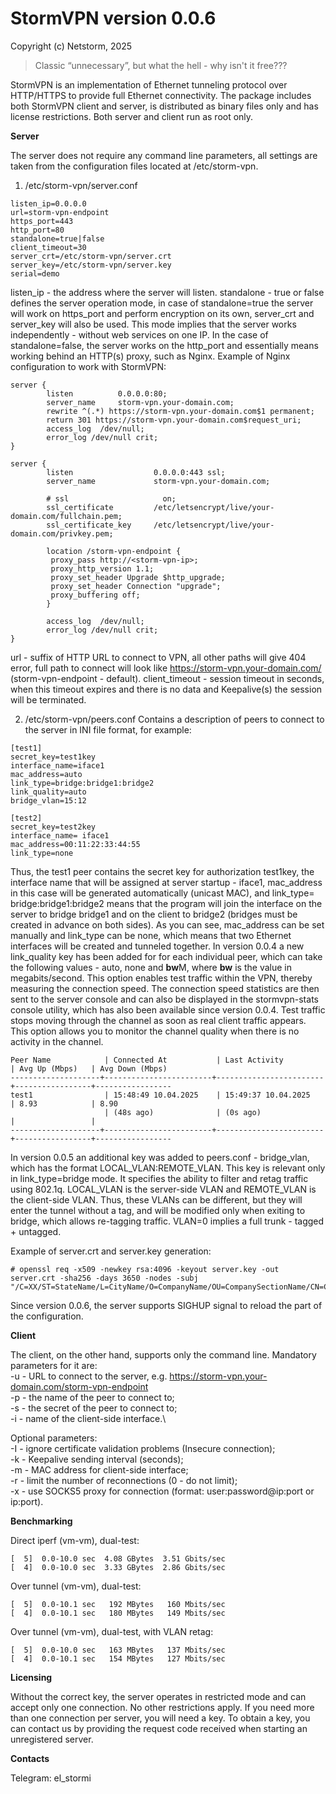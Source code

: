 StormVPN version 0.0.6
============================
Copyright (c) Netstorm, 2025

> Classic “unnecessary”, but what the hell - why isn't it free???

StormVPN is an implementation of Ethernet tunneling protocol over HTTP/HTTPS to provide full Ethernet connectivity. The package includes both StormVPN client and server, is distributed as binary files only and has license restrictions. Both server and client run as root only.

**Server**

The server does not require any command line parameters, all settings are taken from the configuration files located at /etc/storm-vpn.

1) /etc/storm-vpn/server.conf
```
listen_ip=0.0.0.0
url=storm-vpn-endpoint
https_port=443
http_port=80
standalone=true|false
client_timeout=30
server_crt=/etc/storm-vpn/server.crt
server_key=/etc/storm-vpn/server.key
serial=demo
```

listen_ip - the address where the server will listen. standalone - true or false defines the server operation mode, in case of standalone=true the server will work on https_port and perform encryption on its own, server_crt and server_key will also be used. This mode implies that the server works independently - without web services on one IP. In the case of standalone=false, the server works on the http_port and essentially means working behind an HTTP(s) proxy, such as Nginx. Example of Nginx configuration to work with StormVPN:

```
server {
        listen          0.0.0.0:80;
        server_name     storm-vpn.your-domain.com;
        rewrite ^(.*) https://storm-vpn.your-domain.com$1 permanent;
        return 301 https://storm-vpn.your-domain.com$request_uri;
        access_log  /dev/null;
        error_log /dev/null crit;
}

server {
        listen                  0.0.0.0:443 ssl;
        server_name             storm-vpn.your-domain.com;

        # ssl                     on;
        ssl_certificate         /etc/letsencrypt/live/your-domain.com/fullchain.pem;
        ssl_certificate_key     /etc/letsencrypt/live/your-domain.com/privkey.pem;

        location /storm-vpn-endpoint {
         proxy_pass http://<storm-vpn-ip>;
         proxy_http_version 1.1;
         proxy_set_header Upgrade $http_upgrade;
         proxy_set_header Connection "upgrade";
         proxy_buffering off;
        }

        access_log  /dev/null;
        error_log /dev/null crit;
}
```

url - suffix of HTTP URL to connect to VPN, all other paths will give 404 error, full path to connect will look like https://storm-vpn.your-domain.com/<url> (storm-vpn-endpoint - default). client_timeout - session timeout in seconds, when this timeout expires and there is no data and Keepalive(s) the session will be terminated.

2) /etc/storm-vpn/peers.conf
Contains a description of peers to connect to the server in INI file format, for example:
```
[test1]
secret_key=test1key
interface_name=iface1
mac_address=auto
link_type=bridge:bridge1:bridge2
link_quality=auto
bridge_vlan=15:12

[test2]
secret_key=test2key
interface_name= iface1
mac_address=00:11:22:33:44:55
link_type=none 
```

Thus, the test1 peer contains the secret key for authorization test1key, the interface name that will be assigned at server startup - iface1, mac_address in this case will be generated automatically (unicast MAC), and link_type= bridge:bridge1:bridge2 means that the program will join the interface on the server to bridge bridge1 and on the client to bridge2 (bridges must be created in advance on both sides). As you can see, mac_address can be set manually and link_type can be none, which means that two Ethernet interfaces will be created and tunneled together.
In version 0.0.4 a new link_quality key has been added for for each individual peer, which can take the following values - auto, none and **bw**M, where **bw** is the value in megabits/second. This option enables test traffic within the VPN, thereby measuring the connection speed. The connection speed statistics are then sent to the server console and can also be displayed in the stormvpn-stats console utility, which has also been available since version 0.0.4. Test traffic stops moving through the channel as soon as real client traffic appears. This option allows you to monitor the channel quality when there is no activity in the channel.

```
Peer Name            | Connected At           | Last Activity          | Avg Up (Mbps)   | Avg Down (Mbps)
--------------------+------------------------+------------------------+-----------------+-----------------
test1                | 15:48:49 10.04.2025    | 15:49:37 10.04.2025    | 8.93            | 8.90           
                     | (48s ago)              | (0s ago)               |                 |                
--------------------+------------------------+------------------------+-----------------+-----------------
```

In version 0.0.5 an additional key was added to peers.conf - bridge_vlan, which has the format LOCAL_VLAN:REMOTE_VLAN. This key is relevant only in link_type=bridge mode. It specifies the ability to filter and retag traffic using 802.1q. LOCAL_VLAN is the server-side VLAN and REMOTE_VLAN is the client-side VLAN. Thus, these VLANs can be different, but they will enter the tunnel without a tag, and will be modified only when exiting to bridge, which allows re-tagging traffic. VLAN=0 implies a full trunk - tagged + untagged.

Example of server.crt and server.key generation:
```
# openssl req -x509 -newkey rsa:4096 -keyout server.key -out server.crt -sha256 -days 3650 -nodes -subj "/C=XX/ST=StateName/L=CityName/O=CompanyName/OU=CompanySectionName/CN=CommonNameOrHostname"
```

Since version 0.0.6, the server supports SIGHUP signal to reload the part of the configuration.

**Client**

The client, on the other hand, supports only the command line. Mandatory parameters for it are:\
-u - URL to connect to the server, e.g. https://storm-vpn.your-domain.com/storm-vpn-endpoint \
-p - the name of the peer to connect to;\
-s - the secret of the peer to connect to;\
-i - name of the client-side interface.\

Optional parameters:\
-I - ignore certificate validation problems (Insecure connection);\
-k - Keepalive sending interval (seconds);\
-m - MAC address for client-side interface;\
-r - limit the number of reconnections (0 - do not limit);\
-x - use SOCKS5 proxy for connection (format: user:password@ip:port or ip:port).

**Benchmarking**

Direct iperf (vm-vm), dual-test:
```
[  5]  0.0-10.0 sec  4.08 GBytes  3.51 Gbits/sec
[  4]  0.0-10.0 sec  3.33 GBytes  2.86 Gbits/sec
```

Over tunnel (vm-vm), dual-test:
```
[  5]  0.0-10.1 sec   192 MBytes   160 Mbits/sec
[  4]  0.0-10.1 sec   180 MBytes   149 Mbits/sec
```

Over tunnel (vm-vm), dual-test, with VLAN retag:
```
[  5]  0.0-10.0 sec   163 MBytes   137 Mbits/sec
[  4]  0.0-10.1 sec   154 MBytes   127 Mbits/sec
```

**Licensing**

Without the correct key, the server operates in restricted mode and can accept only one connection. No other restrictions apply. If you need more than one connection per server, you will need a key. To obtain a key, you can contact us by providing the request code received when starting an unregistered server.

**Contacts**

Telegram: el_stormi
